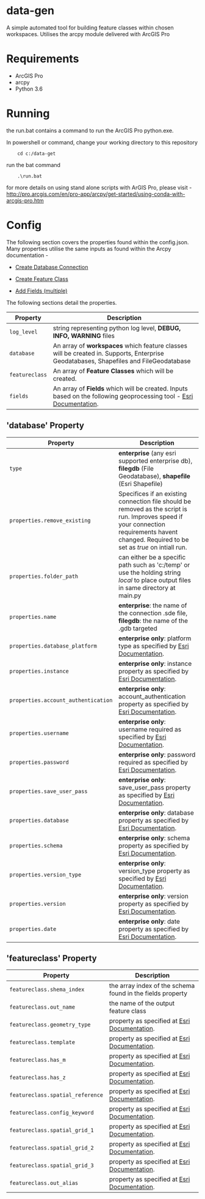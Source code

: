 # data-gen
A simple automated tool for building feature classes within chosen workspaces. Utilises the arcpy module delivered with ArcGIS Pro


# Requirements
- ArcGIS Pro
- arcpy
- Python 3.6


# Running
the run.bat contains a command to run the ArcGIS Pro python.exe. 

In powershell or command, change your working directory to this repository


```shell
    cd c:/data-get
```

run the bat command 

```shell
    .\run.bat
```

for more details on using stand alone scripts with ArGIS Pro, please visit - http://pro.arcgis.com/en/pro-app/arcpy/get-started/using-conda-with-arcgis-pro.htm

# Config

The following section covers the properties found within the config.json. Many properties utilise the same inputs as found within  the Arcpy documentation - 

- [Create Database Connection](http://pro.arcgis.com/en/pro-app/tool-reference/data-management/create-database-connection.htm)

- [Create Feature Class](http://pro.arcgis.com/en/pro-app/tool-reference/data-management/create-feature-class.htm)

- [Add Fields (multiple)](http://pro.arcgis.com/en/pro-app/tool-reference/data-management/add-fields.htm)

The following sections detail the properties.

| Property | Description |
| --- | --- |
| `log_level` | string representing python log level, **DEBUG, INFO, WARNING** files |
| `database` | An array of **workspaces** which feature classes will be created in. Supports, Enterprise Geodatabases, Shapefiles and FileGeodatabase |
| `featureclass` | An array of **Feature Classes** which will be created.|
| `fields` | An array of **Fields** which will be created. Inputs based on the following geoprocessing tool - [Esri Documentation](http://pro.arcgis.com/en/pro-app/tool-reference/data-management/add-fields.htm). |



## 'database' Property
| Property | Description |
| --- | --- |
| `type` | **enterprise** (any esri supported enterprise db), **filegdb** (File Geodatabase), **shapefile** (Esri Shapefile) |
| `properties.remove_existing` | Specifices if an existing connection file should be removed as the script is run. Improves speed if your connection requirements havent changed. Required to be set as *true* on intiall run. |
| `properties.folder_path` | can either be a specific path such as 'c:/temp' or use the holding string *local* to place output files in same directory at main.py |
| `properties.name` | **enterprise**: the name of the connection .sde file, **filegdb**: the name of the .gdb targeted |
| `properties.database_platform` | **enterprise only**: platform type as specified by [Esri Documentation](http://pro.arcgis.com/en/pro-app/tool-reference/data-management/create-database-connection.htm). |
| `properties.instance` | **enterprise only**: instance property as specified by [Esri Documentation](http://pro.arcgis.com/en/pro-app/tool-reference/data-management/create-database-connection.htm). |
| `properties.account_authentication` | **enterprise only**: account_authentication property as specified by [Esri Documentation](http://pro.arcgis.com/en/pro-app/tool-reference/data-management/create-database-connection.htm). |
| `properties.username` | **enterprise only**: username required as specified by [Esri Documentation](http://pro.arcgis.com/en/pro-app/tool-reference/data-management/create-database-connection.htm). |
| `properties.password` | **enterprise only**: password required as specified by [Esri Documentation](http://pro.arcgis.com/en/pro-app/tool-reference/data-management/create-database-connection.htm). |
| `properties.save_user_pass` | **enterprise only**: save_user_pass property as specified by [Esri Documentation](http://pro.arcgis.com/en/pro-app/tool-reference/data-management/create-database-connection.htm). |
| `properties.database` | **enterprise only**: database property as specified by [Esri Documentation](http://pro.arcgis.com/en/pro-app/tool-reference/data-management/create-database-connection.htm). |
| `properties.schema` | **enterprise only**: schema property as specified by [Esri Documentation](http://pro.arcgis.com/en/pro-app/tool-reference/data-management/create-database-connection.htm). |
| `properties.version_type` | **enterprise only**: version_type property as specified by [Esri Documentation](http://pro.arcgis.com/en/pro-app/tool-reference/data-management/create-database-connection.htm). |
| `properties.version` | **enterprise only**: version property as specified by [Esri Documentation](http://pro.arcgis.com/en/pro-app/tool-reference/data-management/create-database-connection.htm). |
| `properties.date` | **enterprise only**: date property as specified by [Esri Documentation](http://pro.arcgis.com/en/pro-app/tool-reference/data-management/create-database-connection.htm). |


## 'featureclass' Property
| Property | Description |
| --- | --- |
| `featureclass.shema_index` | the array index of the schema found in the fields property |
| `featureclass.out_name` | the name of the output feature class |
| `featureclass.geometry_type` | property as specified at [Esri Documentation](http://pro.arcgis.com/en/pro-app/tool-reference/data-management/create-feature-class.htm). |
| `featureclass.template` | property as specified at [Esri Documentation](http://pro.arcgis.com/en/pro-app/tool-reference/data-management/create-feature-class.htm). |
| `featureclass.has_m` | property as specified at [Esri Documentation](http://pro.arcgis.com/en/pro-app/tool-reference/data-management/create-feature-class.htm). |
| `featureclass.has_z` | property as specified at [Esri Documentation](http://pro.arcgis.com/en/pro-app/tool-reference/data-management/create-feature-class.htm). |
| `featureclass.spatial_reference` | property as specified at [Esri Documentation](http://pro.arcgis.com/en/pro-app/tool-reference/data-management/create-feature-class.htm). |
| `featureclass.config_keyword` | property as specified at [Esri Documentation](http://pro.arcgis.com/en/pro-app/tool-reference/data-management/create-feature-class.htm). |
| `featureclass.spatial_grid_1` | property as specified at [Esri Documentation](http://pro.arcgis.com/en/pro-app/tool-reference/data-management/create-feature-class.htm). |
| `featureclass.spatial_grid_2` | property as specified at [Esri Documentation](http://pro.arcgis.com/en/pro-app/tool-reference/data-management/create-feature-class.htm). |
| `featureclass.spatial_grid_3` | property as specified at [Esri Documentation](http://pro.arcgis.com/en/pro-app/tool-reference/data-management/create-feature-class.htm). |
| `featureclass.out_alias` | property as specified at [Esri Documentation](http://pro.arcgis.com/en/pro-app/tool-reference/data-management/create-feature-class.htm). |




